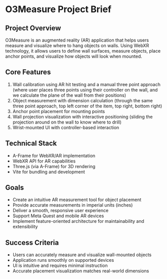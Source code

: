 # O3Measure Project Brief

## Project Overview
O3Measure is an augmented reality (AR) application that helps users measure and visualize where to hang objects on walls. Using WebXR technology, it allows users to define wall surfaces, measure objects, place anchor points, and visualize how objects will look when mounted.

## Core Features
1. Wall calibration using AR hit testing and a manual three point approach (where user places three points using their controller on the wall, and we calculate the plane of the wall from their positions)
2. Object measurement with dimension calculation (through the same three point approach, top left corner of the item, top right, bottom right)
3. Anchor point placement for mounting points
4. Wall projection visualization with interactive positioning (sliding the projection around on the wall to know where to drill)
5. Wrist-mounted UI with controller-based interaction

## Technical Stack
- A-Frame for WebXR/AR implementation
- WebXR API for AR capabilities
- Three.js (via A-Frame) for 3D rendering
- Vite for bundling and development

## Goals
- Create an intuitive AR measurement tool for object placement
- Provide accurate measurements in imperial units (inches)
- Deliver a smooth, responsive user experience
- Support Meta Quest and mobile AR devices
- Implement feature-oriented architecture for maintainability and extensibility

## Success Criteria
- Users can accurately measure and visualize wall-mounted objects
- Application runs smoothly on supported devices
- UI is intuitive and requires minimal instruction
- Accurate placement visualization matches real-world dimensions

